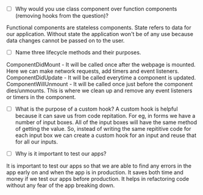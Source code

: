 - [ ] Why would you use class component over function components (removing hooks from the question)?

Functional components are stateless components. State refers to data for our application. Without state the application won't be of any use because data changes cannot be passed on to the user.

- [ ] Name three lifecycle methods and their purposes.

ComponentDidMount - It will be called once after the webpage is mounted. Here we can make network requests, add timers and event listeners.
ComponentDidUpdate - It will be called everytime a component is updated.
ComponentWillUnmount - It will be called once just before the component dies/unmounts. This is where we clean up and remove any event listeners or timers in the component.

- [ ] What is the purpose of a custom hook?
A custom hook is helpful because it can save us from code repitation. For eg, in forms we have a number of input boxes. All of the input boxes will have the same method of getting the value. So, instead of writing the same repititive code for each input box we can create a custom hook for an input and reuse that for all our inputs.

- [ ] Why is it important to test our apps?

It is important to test our apps so that we are able to find any errors in the app early on and when the app is in production. It saves both time and money if we test our apps before production. It helps in refactoring code without any fear of the app breaking down.

